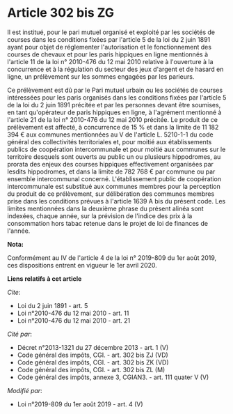 # Article 302 bis ZG

Il est institué, pour le pari mutuel organisé et exploité par les sociétés de courses dans les conditions fixées par
l'article 5 de la loi du 2 juin 1891 ayant pour objet de réglementer l'autorisation et le fonctionnement des courses de
chevaux et pour les paris hippiques en ligne mentionnés à l'article 11 de la loi n° 2010-476 du 12 mai 2010 relative à
l'ouverture à la concurrence et à la régulation du secteur des jeux d'argent et de hasard en ligne, un prélèvement sur les
sommes engagées par les parieurs.

Ce prélèvement est dû par le Pari mutuel urbain ou les sociétés de courses intéressées pour les paris organisés dans les
conditions fixées par l'article 5 de la loi du 2 juin 1891 précitée et par les personnes devant être soumises, en tant
qu'opérateur de paris hippiques en ligne, à l'agrément mentionné à l'article 21 de la loi n° 2010-476 du 12 mai 2010
précitée. Le produit de ce prélèvement est affecté, à concurrence de 15 % et dans la limite de 11 182 394 € aux communes
mentionnées au V de l'article L. 5210-1-1 du code général des collectivités territoriales et, pour moitié aux établissements
publics de coopération intercommunale et pour moitié aux communes sur le territoire desquels sont ouverts au public un ou
plusieurs hippodromes, au prorata des enjeux des courses hippiques effectivement organisées par lesdits hippodromes, et dans
la limite de 782 768 € par commune ou par ensemble intercommunal concerné. L'établissement public de coopération
intercommunale est substitué aux communes membres pour la perception du produit de ce prélèvement, sur délibération des
communes membres prise dans les conditions prévues à l'article 1639 A bis du présent code. Les limites mentionnées dans la
deuxième phrase du présent alinéa sont indexées, chaque année, sur la prévision de l'indice des prix à la consommation hors
tabac retenue dans le projet de loi de finances de l'année.

**Nota:**

Conformément au IV de l'article 4 de la loi n° 2019-809 du 1er août 2019, ces dispositions entrent en vigueur le 1er avril
2020.

**Liens relatifs à cet article**

_Cite_:

  - Loi du 2 juin 1891 - art. 5
  - Loi n°2010-476 du 12 mai 2010 - art. 11
  - Loi n°2010-476 du 12 mai 2010 - art. 21

_Cité par_:

  - Décret n°2013-1321 du 27 décembre 2013 - art. 1 (V)
  - Code général des impôts, CGI. - art. 302 bis ZJ (VD)
  - Code général des impôts, CGI. - art. 302 bis ZK (VD)
  - Code général des impôts, CGI. - art. 302 bis ZL (M)
  - Code général des impôts, annexe 3, CGIAN3. - art. 111 quater V (V)

_Modifié par_:

  - Loi n°2019-809 du 1er août 2019 - art. 4 (V)
